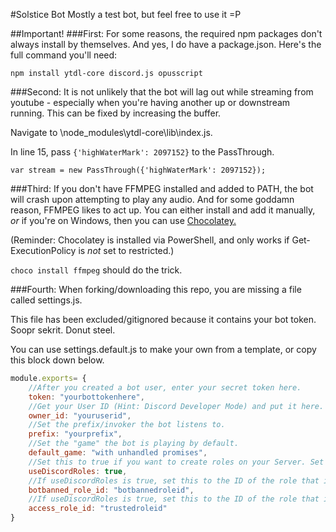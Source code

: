 #Solstice Bot
Mostly a test bot, but feel free to use it =P

##Important!
###First:
For some reasons, the required npm packages don't always install by themselves.
And yes, I do have a package.json.
Here's the full command you'll need:

`npm install ytdl-core discord.js opusscript`

###Second:
It is not unlikely that the bot will lag out while streaming from youtube - especially when you're having another up or downstream running.
This can be fixed by increasing the buffer.

Navigate to \node_modules\ytdl-core\lib\index.js. 

In line 15, pass `{'highWaterMark': 2097152}` to the PassThrough.

`var stream = new PassThrough({'highWaterMark': 2097152});`

###Third:
If you don't have FFMPEG installed and added to PATH, the bot will crash upon attempting to play any audio.
And for some goddamn reason, FFMPEG likes to act up. You can either install and add it manually, *or* if you're on Windows,
then you can use [Chocolatey.](https://chocolatey.org/install)

(Reminder: Chocolatey is installed via PowerShell, and only works if Get-ExecutionPolicy is *not* set to restricted.)

`choco install ffmpeg` should do the trick.

###Fourth:
When forking/downloading this repo, you are missing a file called settings.js.

This file has been excluded/gitignored because it contains your bot token. Soopr sekrit. Donut steel.

You can use settings.default.js to make your own from a template, or copy this block down below.

```js
module.exports= {
    //After you created a bot user, enter your secret token here.
    token: "yourbottokenhere",
    //Get your User ID (Hint: Discord Developer Mode) and put it here.
    owner_id: "youruserid",
    //Set the prefix/invoker the bot listens to.
    prefix: "yourprefix",
    //Set the "game" the bot is playing by default.
    default_game: "with unhandled promises",
    //Set this to true if you want to create roles on your Server. Set it to false if you want to use userlist.js ("hidden bans") instead.
    useDiscordRoles: true,
    //If useDiscordRoles is true, set this to the ID of the role that is assigned to people who are no longer allowed to use the bot.
    botbanned_role_id: "botbannedroleid", 
    //If useDiscordRoles is true, set this to the ID of the role that is assigned to people who you trust or are supposed to have higher access.
    access_role_id: "trustedroleid" 
}
```
